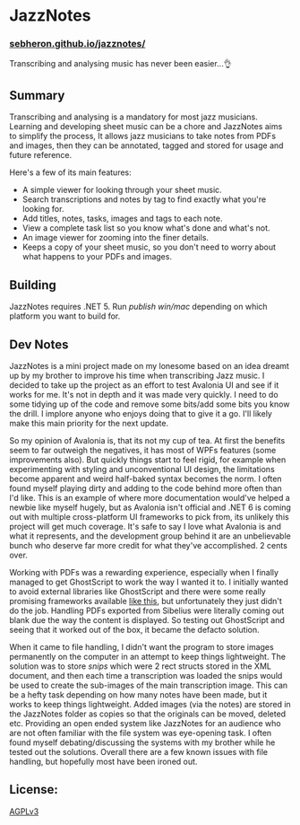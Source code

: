 # JazzNotes
### [sebheron.github.io/jazznotes/](https://sebheron.github.io/jazznotes/)
Transcribing and analysing music has never been easier...👌

## Summary
Transcribing and analysing is a mandatory for most jazz musicians. Learning and developing sheet music can be a chore and JazzNotes aims to simplify the process,
It allows jazz musicians to take notes from PDFs and images, then they can be annotated, tagged and stored for usage and future reference.

Here's a few of its main features:
- A simple viewer for looking through your sheet music.
- Search transcriptions and notes by tag to find exactly what you're looking for.
- Add titles, notes, tasks, images and tags to each note.
- View a complete task list so you know what's done and what's not.
- An image viewer for zooming into the finer details.
- Keeps a copy of your sheet music, so you don't need to worry about what happens to your PDFs and images.

## Building
JazzNotes requires .NET 5. Run *publish win/mac* depending on which platform you want to build for.

## Dev Notes
JazzNotes is a mini project made on my lonesome based on an idea dreamt up by my brother to improve his time when transcribing Jazz music. I decided to take up the project as an effort to test Avalonia UI and see if it works for me. It's not in depth and it was made very quickly.
I need to do some tidying up of the code and remove some bits/add some bits you know the drill. I implore anyone who enjoys doing that to give it a go. I'll likely make this main priority for the next update.

So my opinion of Avalonia is, that its not my cup of tea.
At first the benefits seem to far outweigh the negatives, it has most of WPFs features (some improvements also). But quickly things start to feel rigid, for example when experimenting with styling and unconventional UI design, the limitations become apparent and weird half-baked syntax becomes the norm.
I often found myself playing dirty and adding to the code behind more often than I'd like. This is an example of where more documentation would've helped a newbie like myself hugely, but as Avalonia isn't official and .NET 6 is coming out with multiple cross-platform UI frameworks to pick from, its unlikely this project will get much coverage.
It's safe to say I love what Avalonia is and what it represents, and the development group behind it are an unbelievable bunch who deserve far more credit for what they've accomplished.
2 cents over.

Working with PDFs was a rewarding experience, especially when I finally managed to get GhostScript to work the way I wanted it to.
I initially wanted to avoid external libraries like GhostScript and there were some really promising frameworks available [like this](https://pdfclown.org), but unfortunately they just didn't do the job. Handling PDFs exported from Sibelius were literally coming out blank due the way the content is displayed. So testing out GhostScript and seeing that it worked out of the box, it became the defacto solution.

When it came to file handling, I didn't want the program to store images permanently on the computer in an attempt to keep things lightweight. The solution was to store *snips* which were 2 rect structs stored in the XML document, and then each time a transcription was loaded the snips would be used to create the sub-images of the main transcription image. This can be a hefty task depending on how many notes have been made, but it works to keep things lightweight. Added images (via the notes) are stored in the JazzNotes folder as copies so that the originals can be moved, deleted etc.
Providing an open ended system like JazzNotes for an audience who are not often familiar with the file system was eye-opening task. I often found myself debating/discussing the systems with my brother while he tested out the solutions. Overall there are a few known issues with file handling, but hopefully most have been ironed out.

## License:
[AGPLv3](https://www.gnu.org/licenses/agpl-3.0.en.html)
